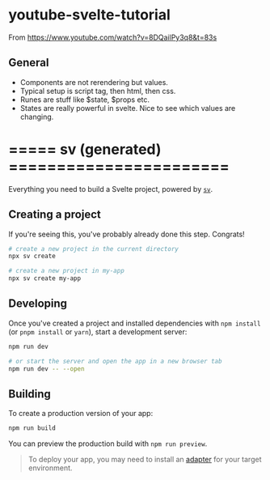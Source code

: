 # youtube-svelte-tutorial
From https://www.youtube.com/watch?v=8DQailPy3q8&t=83s

## General 
- Components are not rerendering but values. 
- Typical setup is script tag, then html, then css.
- Runes are stuff like $state, $props etc. 
- States are really powerful in svelte. Nice to see which values are changing. 

# ===== sv (generated) =======================

Everything you need to build a Svelte project, powered by [`sv`](https://github.com/sveltejs/cli).

## Creating a project

If you're seeing this, you've probably already done this step. Congrats!

```bash
# create a new project in the current directory
npx sv create

# create a new project in my-app
npx sv create my-app
```

## Developing

Once you've created a project and installed dependencies with `npm install` (or `pnpm install` or `yarn`), start a development server:

```bash
npm run dev

# or start the server and open the app in a new browser tab
npm run dev -- --open
```

## Building

To create a production version of your app:

```bash
npm run build
```

You can preview the production build with `npm run preview`.

> To deploy your app, you may need to install an [adapter](https://svelte.dev/docs/kit/adapters) for your target environment.
